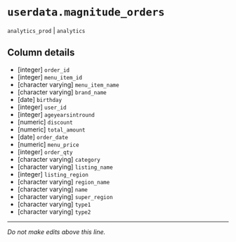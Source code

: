 # `userdata.magnitude_orders`
`analytics_prod` | `analytics`

## Column details
* [integer]   `order_id`
* [integer]   `menu_item_id`
* [character varying] `menu_item_name`
* [character varying] `brand_name`
* [date]      `birthday`
* [integer]   `user_id`
* [integer]   `ageyearsintround`
* [numeric]   `discount`
* [numeric]   `total_amount`
* [date]      `order_date`
* [numeric]   `menu_price`
* [integer]   `order_qty`
* [character varying] `category`
* [character varying] `listing_name`
* [integer]   `listing_region`
* [character varying] `region_name`
* [character varying] `name`
* [character varying] `super_region`
* [character varying] `type1`
* [character varying] `type2`

-------------------------------------------------------------------------------
*Do not make edits above this line.*
